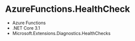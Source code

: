 # AzureFunctions.HealthCheck

- Azure Functions
- .NET Core 3.1
- Microsoft.Extensions.Diagnostics.HealthChecks
